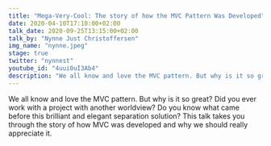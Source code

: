 ```yaml
---
title: "Mega-Very-Cool: The story of how the MVC Pattern Was Developed"
date: 2020-04-10T17:10:00+02:00
talk_date: 2020-09-25T13:15:00+02:00
talk_by: "Nynne Just Christoffersen"
img_name: "nynne.jpeg"
stage: true
twitter: "nynnest"
youtube_id: "4uui0uI3Ab4"
description: "We all know and love the MVC pattern. But why is it so great? Did you ever work with a project with another worldview? Do you know what came before this brilliant and elegant separation solution? This talk takes you through the story of how MVC was developed and why we should really appreciate it."
---
```


We all know and love the MVC pattern. But why is it so great? Did you ever work
with a project with another worldview? Do you know what came before this
brilliant and elegant separation solution? This talk takes you through the story
of how MVC was developed and why we should really appreciate it.
